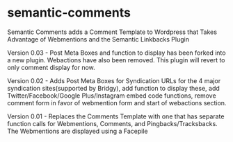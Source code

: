 semantic-comments
=================

Semantic Comments adds a Comment Template to Wordpress that Takes Advantage of Webmentions and the Semantic Linkbacks Plugin

Version 0.03 - Post Meta Boxes and function to display has been forked into a new plugin. Webactions have also been removed. This plugin will revert to only comment display for now.

Version 0.02 - Adds Post Meta Boxes for Syndication URLs for the 4 major syndication sites(supported by Bridgy), add function to display these, add Twitter/Facebook/Google Plus/Instagram embed code functions, remove comment form in favor of webmention form and start of webactions section. 

Version 0.01 - Replaces the Comments Template with one that has separate function calls for Webmentions, Comments, and Pingbacks/Tracksbacks. The Webmentions are displayed using a Facepile
